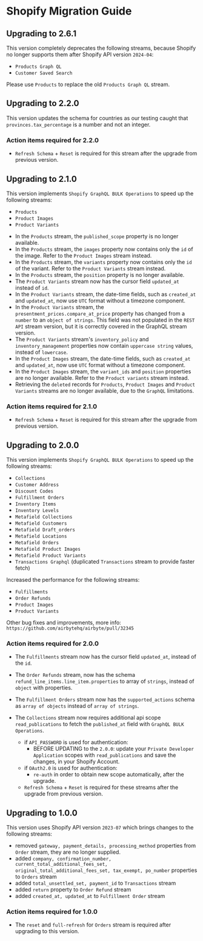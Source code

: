 # Shopify Migration Guide

## Upgrading to 2.6.1

This version completely deprecates the following streams, because Shopify no longer supports them after Shopify API version `2024-04`:

- `Products Graph QL`
- `Customer Saved Search`

Please use `Products` to replace the old `Products Graph QL` stream.

## Upgrading to 2.2.0

This version updates the schema for countries as our testing caught that `provinces.tax_percentage` is a number and not an integer.

### Action items required for 2.2.0

- `Refresh Schema` + `Reset` is required for this stream after the upgrade from previous version.

## Upgrading to 2.1.0

This version implements `Shopify GraphQL BULK Operations` to speed up the following streams:

- `Products`
- `Product Images`
- `Product Variants`

* In the `Products` stream, the `published_scope` property is no longer available.
* In the `Products` stream, the `images` property now contains only the `id` of the image. Refer to the `Product Images` stream instead.
* In the `Products` stream, the `variants` property now contains only the `id` of the variant. Refer to the `Product Variants` stream instead.
* In the `Products` stream, the `position` property is no longer available.
* The `Product Variants` stream now has the cursor field `updated_at` instead of `id`.
* In the `Product Variants` stream, the date-time fields, such as `created_at` and `updated_at`, now use `UTC` format without a timezone component.
* In the `Product Variants` stream, the `presentment_prices.compare_at_price` property has changed from a `number` to an `object of strings`. This field was not populated in the `REST API` stream version, but it is correctly covered in the GraphQL stream version.
* The `Product Variants` stream's `inventory_policy` and `inventory_management` properties now contain `uppercase string` values, instead of `lowercase`.
* In the `Product Images` stream, the date-time fields, such as `created_at` and `updated_at`, now use `UTC` format without a timezone component.
* In the `Product Images` stream, the `variant_ids` and `position` properties are no longer available. Refer to the `Product variants` stream instead.
* Retrieving the `deleted` records for `Products`, `Product Images` and `Product Variants` streams are no longer available, due to the `GraphQL` limitations.

### Action items required for 2.1.0

- `Refresh Schema` + `Reset` is required for this stream after the upgrade from previous version.

## Upgrading to 2.0.0

This version implements `Shopify GraphQL BULK Operations` to speed up the following streams:

- `Collections`
- `Customer Address`
- `Discount Codes`
- `Fulfillment Orders`
- `Inventory Items`
- `Inventory Levels`
- `Metafield Collections`
- `Metafield Customers`
- `Metafield Draft_orders`
- `Metafield Locations`
- `Metafield Orders`
- `Metafield Product Images`
- `Metafield Product Variants`
- `Transactions Graphql` (duplicated `Transactions` stream to provide faster fetch)

Increased the performance for the following streams:

- `Fulfillments`
- `Order Refunds`
- `Product Images`
- `Product Variants`

Other bug fixes and improvements, more info: `https://github.com/airbytehq/airbyte/pull/32345`

### Action items required for 2.0.0

- The `Fulfillments` stream now has the cursor field `updated_at`, instead of the `id`.
- The `Order Refunds` stream, now has the schema `refund_line_items.line_item.properties` to array of `strings`, instead of `object` with properties.
- The `Fulfillment Orders` stream now has the `supported_actions` schema as `array of objects` instead of `array of strings`.
- The `Collections` stream now requires additional api scope `read_publications` to fetch the `published_at` field with `GraphQL BULK Operations`.

  - if `API_PASSWORD` is used for authentication:
    - BEFORE UPDATING to the `2.0.0`: update your `Private Developer Application` scopes with `read_publications` and save the changes, in your Shopify Account.
  - if `OAuth2.0` is used for authentication:
    - `re-auth` in order to obtain new scope automatically, after the upgrade.
  - `Refresh Schema` + `Reset` is required for these streams after the upgrade from previous version.

## Upgrading to 1.0.0

This version uses Shopify API version `2023-07` which brings changes to the following streams:

- removed `gateway, payment_details, processing_method` properties from `Order` stream, they are no longer supplied.
- added `company, confirmation_number, current_total_additional_fees_set, original_total_additional_fees_set, tax_exempt, po_number` properties to `Orders` stream
- added `total_unsettled_set, payment_id` to `Transactions` stream
- added `return` property to `Order Refund` stream
- added `created_at, updated_at` to `Fulfillment Order` stream

### Action items required for 1.0.0

- The `reset` and `full-refresh` for `Orders` stream is required after upgrading to this version.
